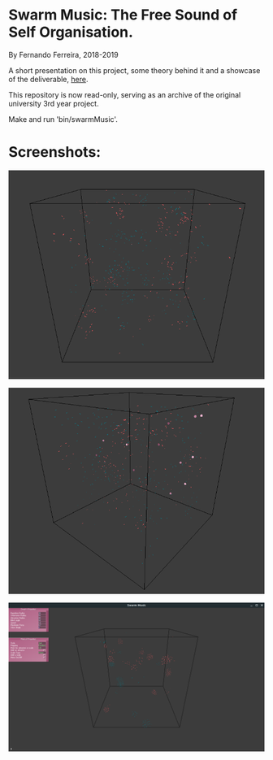 # Swarm Music: The Free Sound of Self Organisation.
By Fernando Ferreira, 2018-2019

A short presentation on this project, some theory behind it and a showcase of the deliverable, [here](https://youtu.be/VHj-67wzHI0).

This repository is now read-only, serving as an archive of the original university 3rd year project.

Make and run 'bin/swarmMusic'.

# Screenshots:
![Swarm Music][swarm1]

![Attractors][attractors2]

![GUI][gui]

[swarm1]: https://github.com/ProgDroid/swarm-music/blob/main/screenshots/swarm1.png
[attractors2]: https://github.com/ProgDroid/swarm-music/blob/main/screenshots/attractors2.png
[gui]: https://github.com/ProgDroid/swarm-music/blob/main/screenshots/gui.png
